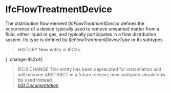 IfcFlowTreatmentDevice
======================
The distribution flow element _IfcFlowTreatmentDevice_ defines the occurrence
of a device typically used to remove unwanted matter from a fluid, either
liquid or gas, and typically participates in a flow distribution system. Its
type is defined by _IfcFlowTreatmentDeviceType_ or its subtypes.  
  
> HISTORY  New entity in IFC2x.  
  
{ .change-ifc2x4}  
> IFC4 CHANGE  This entity has been deprecated for instantiation and will
> become ABSTRACT in a future release; new subtypes should now be used
> instead.  
[ _bSI
Documentation_](https://standards.buildingsmart.org/IFC/DEV/IFC4_2/FINAL/HTML/schema/ifcsharedbldgserviceelements/lexical/ifcflowtreatmentdevice.htm)


